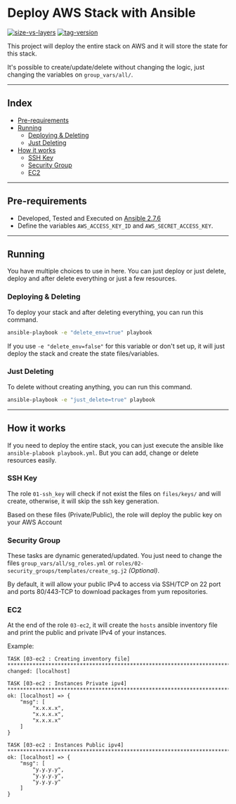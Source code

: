 # Deploy AWS Stack with Ansible

[![size-vs-layers](https://images.microbadger.com/badges/image/lozanomatheus/ansible_deploy_aws:latest.svg)](https://microbadger.com/images/lozanomatheus/ansible_deploy_aws:latest "Size vs Layers")
[![tag-version](https://images.microbadger.com/badges/version/lozanomatheus/ansible_deploy_aws:latest.svg)](https://microbadger.com/images/lozanomatheus/ansible_deploy_aws:latest "Tag Version")

This project will deploy the entire stack on AWS and it will store the state for this stack.

It's possible to create/update/delete without changing the logic, just changing the variables on `group_vars/all/`.

---

## Index

* [Pre-requirements](https://github.com/LozanoMatheus/ansible_deploy_aws#pre-requirements)
* [Running](https://github.com/LozanoMatheus/ansible_deploy_aws#running)
  * [Deploying & Deleting](https://github.com/LozanoMatheus/ansible_deploy_aws#deploying--deleting)
  * [Just Deleting](https://github.com/LozanoMatheus/ansible_deploy_aws#just-deleting)
* [How it works](https://github.com/LozanoMatheus/ansible_deploy_aws#how-it-works)
  * [SSH Key](https://github.com/LozanoMatheus/ansible_deploy_aws#ssh-key)
  * [Security Group](https://github.com/LozanoMatheus/ansible_deploy_aws#security-group)
  * [EC2](https://github.com/LozanoMatheus/ansible_deploy_aws#ec2)

---

## Pre-requirements

* Developed, Tested and Executed on [Ansible 2.7.6](https://github.com/ansible/ansible/blob/stable-2.7/changelogs/CHANGELOG-v2.7.rst#v2-7-6)
* Define the variables `AWS_ACCESS_KEY_ID` and `AWS_SECRET_ACCESS_KEY`.

---

## Running

You have multiple choices to use in here. You can just deploy or just delete, deploy and after delete everything or just a few resources.

### Deploying & Deleting

To deploy your stack and after deleting everything, you can run this command.

```bash
ansible-playbook -e "delete_env=true" playbook
```

If you use `-e "delete_env=false"` for this variable or don't set up, it will just deploy the stack and create the state files/variables.

### Just Deleting

To delete without creating anything, you can run this command.

```bash
ansible-playbook -e "just_delete=true" playbook
```

---

## How it works

If you need to deploy the entire stack, you can just execute the ansible like `ansible-plabook playbook.yml`. But you can add, change or delete resources easily.

### SSH Key

The role `01-ssh_key` will check if not exist the files on `files/keys/` and will create, otherwise, it will skip the ssh key generation.

Based on these files (Private/Public), the role will deploy the public key on your AWS Account

### Security Group

These tasks are dynamic generated/updated. You just need to change the files `group_vars/all/sg_roles.yml` or `roles/02-security_groups/templates/create_sg.j2` _(Optional)_.

By default, it will allow your public IPv4 to access via SSH/TCP on 22 port and ports 80/443-TCP to download packages from yum repositories.

### EC2

At the end of the role `03-ec2`, it will create the `hosts` ansible inventory file and print the public and private IPv4 of your instances.

Example:

```text
TASK [03-ec2 : Creating inventory file] *****************************************************************************************************************************************************************
changed: [localhost]

TASK [03-ec2 : Instances Private ipv4] ******************************************************************************************************************************************************************
ok: [localhost] => {
    "msg": [
        "x.x.x.x",
        "x.x.x.x",
        "x.x.x.x"
    ]
}

TASK [03-ec2 : Instances Public ipv4] *******************************************************************************************************************************************************************
ok: [localhost] => {
    "msg": [
        "y.y.y.y",
        "y.y.y.y",
        "y.y.y.y"
    ]
}
```
